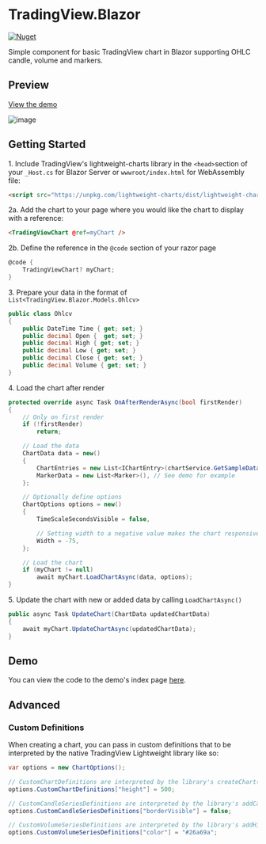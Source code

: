 # TradingView.Blazor

[![Nuget](https://img.shields.io/nuget/v/TradingView.Blazor?style=for-the-badge "Nuget")](https://www.nuget.org/packages/TradingView.Blazor)

Simple component for basic TradingView chart in Blazor supporting OHLC candle, volume and markers.

## Preview

[View the demo](https://tradingview-blazor.pages.dev/)

![image](https://user-images.githubusercontent.com/9306304/130491761-77235d05-e079-4b32-a498-e88cedca8f06.png)

## Getting Started

1\. Include TradingView's lightweight-charts library in the `<head>`section of your `_Host.cs` for Blazor Server or `wwwroot/index.html` for WebAssembly file:

```html
<script src="https://unpkg.com/lightweight-charts/dist/lightweight-charts.standalone.production.js"></script>
```

2a\. Add the chart to your page where you would like the chart to display with a reference:

```html
<TradingViewChart @ref=myChart />
```

2b\. Define the reference in the `@code` section of your razor page

```csharp
@code {
	TradingViewChart? myChart;
}
```

3\. Prepare your data in the format of `List<TradingView.Blazor.Models.Ohlcv>`

```csharp
public class Ohlcv
{
    public DateTime Time { get; set; }
    public decimal Open {  get; set; }
    public decimal High { get; set; }
    public decimal Low { get; set; }
    public decimal Close { get; set; }
    public decimal Volume { get; set; }
}
```

4\. Load the chart after render

```csharp
protected override async Task OnAfterRenderAsync(bool firstRender)
{
    // Only on first render
    if (!firstRender)
        return;

    // Load the data
    ChartData data = new()
    {
        ChartEntries = new List<IChartEntry>(chartService.GetSampleData()),
        MarkerData = new List<Marker>(), // See demo for example
    };

    // Optionally define options
    ChartOptions options = new()
    {
        TimeScaleSecondsVisible = false,

        // Setting width to a negative value makes the chart responsive
        Width = -75,
    };

    // Load the chart
    if (myChart != null)
        await myChart.LoadChartAsync(data, options);
}
```

5\. Update the chart with new or added data by calling `LoadChartAsync()`

```csharp
public async Task UpdateChart(ChartData updatedChartData) 
{
    await myChart.UpdateChartAsync(updatedChartData);
}
```

## Demo

You can view the code to the demo's index page [here](https://github.com/NotCoffee418/TradingView.Blazor/blob/main/TradingView.Blazor.Demo/Pages/Index.razor).

## Advanced

### Custom Definitions

When creating a chart, you can pass in custom definitions that to be interpreted by the native TradingView Lightweight library like so:
```csharp
var options = new ChartOptions();

// CustomChartDefinitions are interpreted by the library's createChart()
options.CustomChartDefinitions["height"] = 500;

// CustomCandleSeriesDefinitions are interpreted by the library's addCandlestickSeries()
options.CustomCandleSeriesDefinitions["borderVisible"] = false;

// CustomVolumeSeriesDefinitions are interpreted by the library's addHistogramSeries()
options.CustomVolumeSeriesDefinitions["color"] = "#26a69a";
```